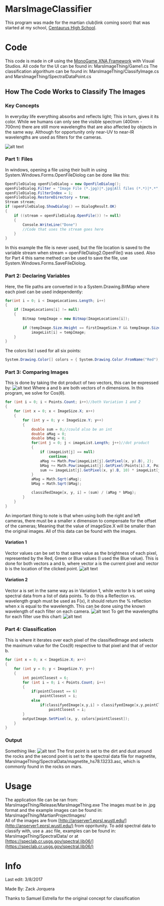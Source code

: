 # MarsImageClassifier
This program was made for the martian club(link coming soon) that was started at my school, [Centaurus High School](http://ceh.bvsd.org/Pages/default.aspx).

# Code
This code is made in c# using the [MonoGame XNA Framework](http://www.monogame.net/) with Visual Studios.
All code for the UI can be found in: MarsImageThing/Game1.cs
The classification algorithum can be found in: MarsImageThing/ClassifyImage.cs and MarsImageThing/SpectralDataPoint.cs

## How The Code Works to Classify The  Images
### Key Concepts
In everyday life everything absorbs and reflects light; This in turn, gives it its color. While we humans can only see the visible spectrum (400nm - 700nm) there are still more wavelengths that are also affected by objects in the same way. Although for opportunity only near-UV to near-IR wavelengths are used as filters for the cameras.

![alt text](https://imagine.gsfc.nasa.gov/Images/science/EM_spectrum_compare_level1_lg.jpg "Electromagnetic Spectrum")

### Part 1: Files
In windows, opening a file using their built in using System.Windows.Forms.OpenFileDiolog can be done like this:
```c#
OpenFileDialog openFileDialog = new OpenFileDialog();
openFileDialog.Filter = "Image File (*.jpg)|*.jpg|All files (*.*)|*.*";
openFileDialog.FilterIndex = 1;
openFileDialog.RestoreDirectory = true;
Stream stream;
if (openFileDialog.ShowDialog() == DialogResult.OK)
{
    if ((stream = openFileDialog.OpenFile()) != null)
    {
        Console.WriteLine("Done")
        //Code that uses the stream goes here
    }
}
```
In this example the file is never used, but the file location is saved to the variable stream when stream = openFileDialog2.OpenFile() was used. Also for Part 4 this same methed can be used to save the file, use System.Windows.Forms.SaveFileDiolog.

### Part 2: Declaring Variables
Here, the file paths are converted in to a System.Drawing.BitMap where each pixel can be used independently:
```c#
for(int i = 0; i < ImageLocations.Length; i++)
{
    if (ImageLocations[i] != null)
    {
        Bitmap tempImage = new Bitmap(ImageLocations[i]);
        
        if (tempImage.Size.Height == firstImageSize.Y && tempImage.Size.Width == firstImageSize.X)
            imageList[i] = tempImage;
    }
}
```
The colors list I used for all six points:
```c#
System.Drawing.Color[] colors = { System.Drawing.Color.FromName("Red"), System.Drawing.Color.FromName("Blue"), System.Drawing.Color.FromName("Green"), System.Drawing.Color.FromName("Orange"), System.Drawing.Color.FromName("Gold"), System.Drawing.Color.FromName("Purple") };
```

### Part 3: Comparing Images
This is done by taking the dot product of two vectors, this can be expressed by: ![alt text](https://wikimedia.org/api/rest_v1/media/math/render/svg/f578afaa0ed0f3728d4a6546d11b95456ec84647 "Look it up") Where a and b are both vectors of n dimensions. In this program, we solve for Cos(θ).
```c#
for (int i = 0; i < Points.Count; i++)//both Variation 1 and 2
{
    for (int x = 0; x < ImageSize.X; x++)
    {
        for (int y = 0; y < ImageSize.Y; y++)
        {
            double sum = 0;//could also be an int
            double aMag = 0;
            double bMag = 0;
            for(int j = 0; j < imageList.Length; j++)//dot product
            {
                if (imageList[j] == null)
                    continue;
                aMag += Math.Pow(imageList[j].GetPixel(x, y).B), 2);
                bMag += Math.Pow(imageList[j].GetPixel(Points[i].X, Points[i].Y).B, 2);
                sum += imageList[j].GetPixel(x, y).B, 10) * imageList[j].GetPixel(Points[i].X, Points[i].Y).B;
            }
            aMag = Math.Sqrt(aMag);
            bMag = Math.Sqrt(bMag);

            classiﬁedImage[x, y, i] = (sum) / (aMag * bMag);
        }
    }
}
```
An important thing to note is that when using both the right and left cameras, there must be a smaller x dimension to compensate for the offset of the cameras; Meaning that the value of imageSize.X will be smaller than the original images. All of this data can be found with the images.

#### Variation 1
Vector values can be set to that same value as the brightness of each pixel, represented by the Red, Green or Blue values (I used the Blue value). This is done for both vectors a and b, where vector a is the current pixel and vector b is the location of the clicked point. 
![alt text](https://raw.githubusercontent.com/ZackJorquera/MarsImageThing/master/README.md%20Images/type%201%20classification.gif)

#### Variation 2
Vector a is set in the same way as in Variation 1, while vector b is set using spectral data from a list of data points. To do this a Reflection vs. wavelength graph must be used as F(x), it should return the % reflection when x is equal to the wavelength. This can be done using the known wavelength of each filter on each camera.
![alt text](https://raw.githubusercontent.com/ZackJorquera/MarsImageThing/master/README.md%20Images/detailsub.png)
To get the wavelengths for each filter use this chart:
![alt text](https://raw.githubusercontent.com/ZackJorquera/MarsImageThing/master/README.md%20Images/CameraFilterCharacteristics.png)

### Part 4: Classification
This is where it iterates over each pixel of the classiﬁedImage and selects the maximum value for the Cos(θ) respective to that pixel and that of vector b.
```c#
for (int x = 0; x < ImageSize.X; x++)
{
    for (int y = 0; y < ImageSize.Y; y++)
    {
        int pointClosest = 6;
        for (int i = 0; i < Points.Count; i++)
        {
            if(pointClosest == 6)
                pointClosest = i;
            else
                if(classifyedImage[x,y,i] > classifyedImage[x,y,pointClosest])
                    pointClosest = i;
        }
        outputImage.SetPixel(x, y, colors[pointClosest]);
    }
}
```
### Output
Something like: 
![alt text](https://raw.githubusercontent.com/ZackJorquera/MarsImageThing/master/README.md%20Images/OutPut.png "Wow,there is magnetite in rocks on mars!!! The more you know.")
The first point is set to the dirt and dust around the rocks and the second point is set to the spectral data file for magnetite, MarsImageThing/SpectralData/magnetite_hs78.13233.asc, which is commonly found in the rocks on mars.

# Usage
The application file can be ran from: MarsImageThing/Release/MarsImageThing.exe
The images must be in .jpg format and the example images can be found in: MarsImageThing/MartianProjectImages/  
All of the images are from [http://anserver1.eprsl.wustl.edu/](http://anserver1.eprsl.wustl.edu/) from oppritunity.
To add spectral data to classify with, use a .asc file, examples can be found in: MarsImageThing/SpectralData/ or at [https://speclab.cr.usgs.gov/spectral.lib06/](https://speclab.cr.usgs.gov/spectral.lib06/)


# Info
Last edit: 3/8/2017

Made By: Zack Jorquera

Thanks to Samuel Estrella for the original concept for classification
